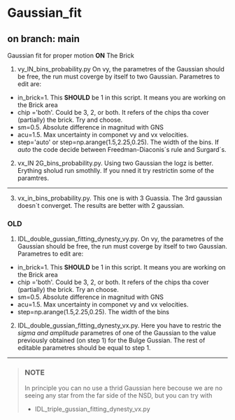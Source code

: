 # Gaussian_fit
## on branch: main


Gaussian fit for proper motion __ON__ The Brick
1. vy_IN_bins_probability.py
On vy, the parametres of the Gaussian should be free, the run must coverge by itself to two Gaussian.
Parametres to edit are:
* in_brick=1. This __SHOULD__ be 1 in this script. It means you are working on the Brick area
* chip ='both'. Could be 3, 2, or both. It refers of the chips tha cover (partially) the brick. Try and choose.
* sm=0.5. Absolute difference in magnitud with GNS
* acu=1.5. Max uncertainty in componet vy and vx velocities.
* step='auto' or step=np.arange(1.5,2.25,0.25). The width of the bins. If *auto* the code decide between Freedman-Diaconis´s rule and Surgard´s. 
2. vx_IN 2G_bins_probability.py. Using two Gaussian the logz is better. Erything sholud run smothlly. If you nned it try restrictin some of the paramtres.
___
3. vx_in_bins_probability.py. This one is with 3 Guassia. The 3rd gaussian doesn´t converget. The results are better with 2 gaussian.


### OLD
1. IDL_double_gussian_fitting_dynesty_vy.py. On vy, the parametres of the Gaussian should be free, the run must coverge by itself to two Gaussian.
Parametres to edit are:
* in_brick=1. This __SHOULD__ be 1 in this script. It means you are working on the Brick area
* chip ='both'. Could be 3, 2, or both. It refers of the chips tha cover (partially) the brick. Try an choose.
* sm=0.5. Absolute difference in magnitud with GNS
* acu=1.5. Max uncertainty in componet vy and vx velocities.
* step=np.arange(1.5,2.25,0.25). The width of the bins

2.  IDL_double_gussian_fitting_dynesty_vx.py. Here you have to restric the *sigma and amplitude* parametres of one of the Gaussian to the value previously obtained (on step 1) for the Bulge Gussian. The rest of editable parametres should be equal to step 1. 
___
> ### NOTE
> In principle you can no use a thrid Gaussian here becouse we are no seeing any star from the far side of the NSD, but you can try with
> *  IDL_triple_gussian_fitting_dynesty_vx.py


